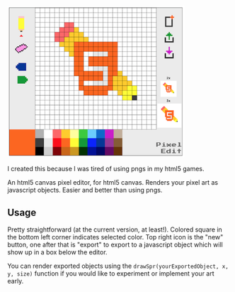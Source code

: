 <img src="screenshot.png" alt="PixelEdit Screenshot" width="400"/>


I created this because I was tired of using pngs in my html5 games.

An html5 canvas pixel editor, for html5 canvas. Renders your pixel art as javascript objects. Easier and better than using pngs.


Usage
-----
Pretty straightforward (at the current version, at least!). 
Colored square in the bottom left corner indicates selected color. Top right icon is the "new" button, one after that is "export" to export to a javascript object which will show up in a box below the editor.

You can render exported objects using the `drawSpr(yourExportedObject, x, y, size)` function if you would like to experiment or implement your art early.
